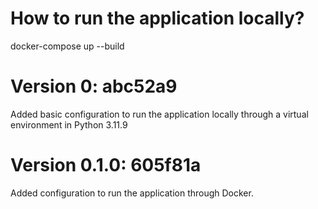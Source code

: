 # How to run the application locally?

docker-compose up --build

# Version 0: abc52a9

Added basic configuration to run the application locally through a virtual environment in Python 3.11.9

# Version 0.1.0: 605f81a

Added configuration to run the application through Docker. 

